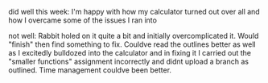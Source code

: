 did well this week:
I'm happy with how my calculator turned out over all and how I overcame some of the issues I ran into

not well:
Rabbit holed on it quite a bit and initially overcomplicated it.  Would "finish" then find something to fix.  Couldve read the outlines better as well as I excitedly bulldozed into the calculator and in fixing it I carried out the "smaller functions" assignment incorrectly and didnt upload a branch as outlined.  Time management couldve been better.

